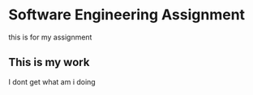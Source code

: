 # Software Engineering Assignment

this is for my assignment

## This is my work

I dont get what am i doing 